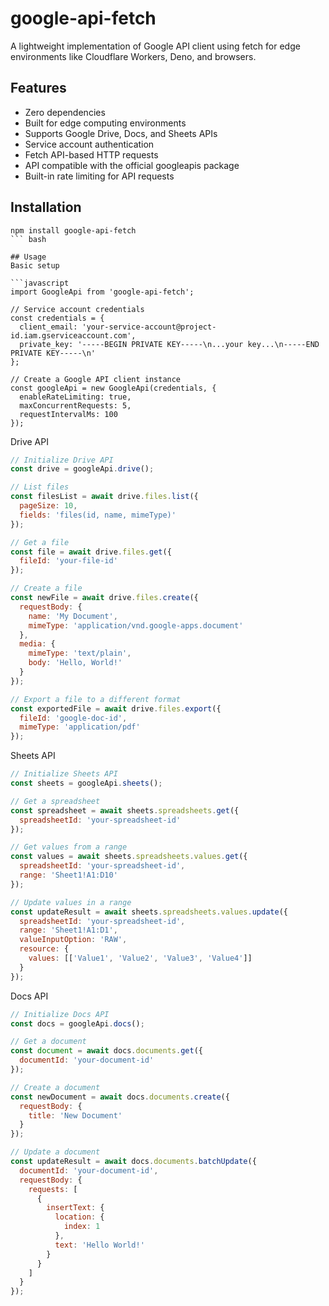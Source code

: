 # google-api-fetch
A lightweight implementation of Google API client using fetch for edge environments like Cloudflare Workers, Deno, and browsers.

## Features
* Zero dependencies
* Built for edge computing environments
* Supports Google Drive, Docs, and Sheets APIs
* Service account authentication
* Fetch API-based HTTP requests
* API compatible with the official googleapis package
* Built-in rate limiting for API requests

## Installation
``` 
npm install google-api-fetch
``` bash

## Usage
Basic setup 

```javascript
import GoogleApi from 'google-api-fetch';

// Service account credentials
const credentials = {
  client_email: 'your-service-account@project-id.iam.gserviceaccount.com',
  private_key: '-----BEGIN PRIVATE KEY-----\n...your key...\n-----END PRIVATE KEY-----\n'
};

// Create a Google API client instance
const googleApi = new GoogleApi(credentials, {
  enableRateLimiting: true,
  maxConcurrentRequests: 5,
  requestIntervalMs: 100
});
```

Drive API
```javascript
// Initialize Drive API
const drive = googleApi.drive();

// List files
const filesList = await drive.files.list({
  pageSize: 10,
  fields: 'files(id, name, mimeType)'
});

// Get a file
const file = await drive.files.get({
  fileId: 'your-file-id'
});

// Create a file
const newFile = await drive.files.create({
  requestBody: {
    name: 'My Document',
    mimeType: 'application/vnd.google-apps.document'
  },
  media: {
    mimeType: 'text/plain',
    body: 'Hello, World!'
  }
});

// Export a file to a different format
const exportedFile = await drive.files.export({
  fileId: 'google-doc-id',
  mimeType: 'application/pdf'
});
```

Sheets API
```javascript
// Initialize Sheets API
const sheets = googleApi.sheets();

// Get a spreadsheet
const spreadsheet = await sheets.spreadsheets.get({
  spreadsheetId: 'your-spreadsheet-id'
});

// Get values from a range
const values = await sheets.spreadsheets.values.get({
  spreadsheetId: 'your-spreadsheet-id',
  range: 'Sheet1!A1:D10'
});

// Update values in a range
const updateResult = await sheets.spreadsheets.values.update({
  spreadsheetId: 'your-spreadsheet-id',
  range: 'Sheet1!A1:D1',
  valueInputOption: 'RAW',
  resource: {
    values: [['Value1', 'Value2', 'Value3', 'Value4']]
  }
});
```

Docs API
```javascript
// Initialize Docs API
const docs = googleApi.docs();

// Get a document
const document = await docs.documents.get({
  documentId: 'your-document-id'
});

// Create a document
const newDocument = await docs.documents.create({
  requestBody: {
    title: 'New Document'
  }
});

// Update a document
const updateResult = await docs.documents.batchUpdate({
  documentId: 'your-document-id',
  requestBody: {
    requests: [
      {
        insertText: {
          location: {
            index: 1
          },
          text: 'Hello World!'
        }
      }
    ]
  }
});
```